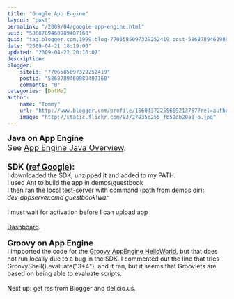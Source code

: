 ```yaml
---
title: "Google App Engine"
layout: "post"
permalink: "/2009/04/google-app-engine.html"
uuid: "5868789460989407160"
guid: "tag:blogger.com,1999:blog-7706585097329252419.post-5868789460989407160"
date: "2009-04-21 18:19:00"
updated: "2009-04-22 20:16:07"
description: 
blogger:
    siteid: "7706585097329252419"
    postid: "5868789460989407160"
    comments: "0"
categories: [DotMe]
author: 
    name: "Tommy"
    url: "http://www.blogger.com/profile/16604372255669213767?rel=author"
    image: "http://static.flickr.com/93/279356255_fb52db20a0_o.jpg"
---
```


<div class="css-full-post-content js-full-post-content">
<span style="font-weight: bold;font-size:130%;" >Java on App Engine<br /></span><span style="font-size:130%;">See <a href="http://code.google.com/appengine/docs/java/overview.html">App Engine Java Overview</a>.<br /><br /></span><span style="font-weight: bold;font-size:130%;" >SDK (<a href="http://code.google.com/appengine/docs/java/gettingstarted/installing.html">ref Google</a>):<br /></span>I downloaded the SDK, unzipped it and added to my PATH.<br />I used Ant to build the app in demos\guestbook<br />I then ran the local test-server with command (path from demos dir):<br /><span style="font-style: italic;">dev_appserver.cmd guestbook\war</span><span><br /><br />I must wait for activation before I can upload app<br /><br /><a href="http://appengine.google.com/">Dashboard</a>.<br /><br /><span style="font-size:130%;"><span style="font-weight: bold;">Groovy on App Engine</span></span><br />I impported the code for the <a href="http://blog.springsource.com/2009/04/07/write-your-google-app-engine-applications-in-groovy/">Groovy AppEngine HelloWorld</a>, but that does not run locally due to a bug in the SDK. I commented out the line that tries GroovyShell().evaluate("3*4"), and it ran, but it seems that Groovlets are based on being able to evaluate scripts.<br /><br />Next up: get rss from Blogger and delicio.us.<br /><br /><br /></span>
</div>